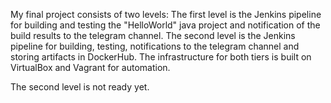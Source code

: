 My final project consists of two levels:
The first level is the Jenkins pipeline for building and testing the "HelloWorld" java project and notification of the build results to the telegram channel.
The second level is the Jenkins pipeline for building, testing, notifications to the telegram channel and storing artifacts in DockerHub.
The infrastructure for both tiers is built on VirtualBox and Vagrant for automation.

The second level is not ready yet.